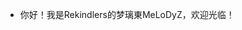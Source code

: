 - 你好！我是Rekindlers的梦璃東MeLoDyZ，欢迎光临！


<!---
TEPE2044/TEPE2044 is a ✨ special ✨ repository because its `README.md` (this file) appears on your GitHub profile.
You can click the Preview link to take a look at your changes.
--->
